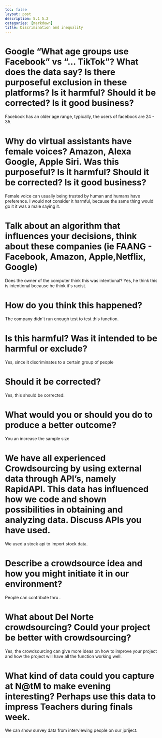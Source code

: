 ```yaml
---
toc: false
layout: post
description: 5.1 5.2 
categories: [markdown]
title: Discrimination and inequality
---
```

>  

# Google “What age groups use Facebook” vs “… TikTok”? What does the data say? Is there purposeful exclusion in these platforms? Is it harmful? Should it be corrected? Is it good business?
Facebook has an older age range, typically, the users of facebook are 24 - 35. 

# Why do virtual assistants have female voices? Amazon, Alexa Google, Apple Siri. Was this purposeful? Is it harmful? Should it be corrected? Is it good business?
Female voice can usually being trusted by human and humans have preference. I would not consider it harmful, because the same thing would go it it was a male saying it. 

# Talk about an algorithm that influences your decisions, think about these companies (ie FAANG - Facebook, Amazon, Apple,Netflix, Google)
Does the owner of the computer think this was intentional?
Yes, he think this is intentional because he think it's racist.

# How do you think this happened?
The company didn't run enough test to test this function.

# Is this harmful? Was it intended to be harmful or exclude?
Yes, since it discriminates to a certain group of people
# Should it be corrected?
Yes, this should be corrected.

# What would you or should you do to produce a better outcome?
You an increase the sample size
# We have all experienced Crowdsourcing by using external data through API’s, namely RapidAPI. This data has influenced how we code and shown possibilities in obtaining and analyzing data. Discuss APIs you have used.
We used a stock api to import stock data.

# Describe a crowdsource idea and how you might initiate it in our environment?
People can contribute thru .

# What about Del Norte crowdsourcing? Could your project be better with crowdsourcing?
Yes, the crowdsourcing can give more ideas on how to improve your project and how the project will have all the function working well.

# What kind of data could you capture at N@tM to make evening interesting? Perhaps use this data to impress Teachers during finals week.
We can  show survey data from interviewing people on our jpriject. 

>